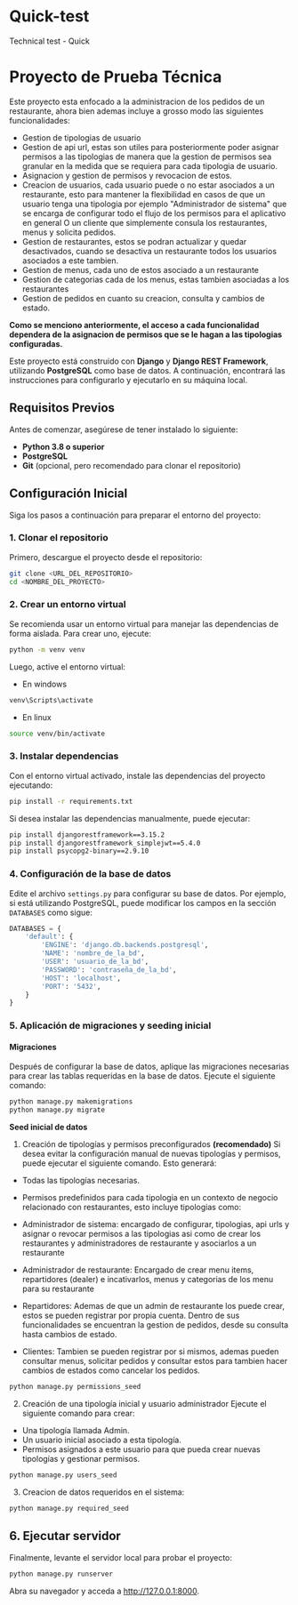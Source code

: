 # Quick-test
Technical test - Quick

# Proyecto de Prueba Técnica

Este proyecto esta enfocado a la administracion de los pedidos de un restaurante, ahora bien ademas incluye 
a grosso modo las siguientes funcionalidades:

- Gestion de tipologias de usuario
- Gestion de api url, estas son utiles para posteriormente poder asignar permisos a las tipologias de manera que la gestion de permisos sea granular en la medida que se requiera para cada tipologia de usuario.
- Asignacion y gestion de permisos y revocacion de estos.
- Creacion de usuarios, cada usuario puede o no estar asociados a un restaurante, esto para mantener la flexibilidad en casos de que un usuario tenga una tipologia por ejemplo "Administrador de sistema" que se encarga de configurar todo el flujo de los permisos para el aplicativo en general O un cliente que simplemente consula los restaurantes, menus y solicita pedidos.
- Gestion de restaurantes, estos se podran actualizar y quedar desactivados, cuando se desactiva un restaurante todos los usuarios asociados a este tambien.
- Gestion de menus, cada uno de estos asociado a un restaurante
- Gestion de categorias cada de los menus, estas tambien asociadas a los restaurantes 
- Gestion de pedidos en cuanto su creacion, consulta y cambios de estado.

**Como se menciono anteriormente, el acceso a cada funcionalidad dependera de la asignacion de permisos que se le hagan a las tipologias configuradas.** 

Este proyecto está construido con **Django** y **Django REST Framework**, utilizando **PostgreSQL** como base de datos. A continuación, encontrará las instrucciones para configurarlo y ejecutarlo en su máquina local.

## Requisitos Previos

Antes de comenzar, asegúrese de tener instalado lo siguiente:

- **Python 3.8 o superior**
- **PostgreSQL**
- **Git** (opcional, pero recomendado para clonar el repositorio)

## Configuración Inicial

Siga los pasos a continuación para preparar el entorno del proyecto:

### 1. Clonar el repositorio

Primero, descargue el proyecto desde el repositorio:

```bash
git clone <URL_DEL_REPOSITORIO>
cd <NOMBRE_DEL_PROYECTO>
```

### 2. Crear un entorno virtual

Se recomienda usar un entorno virtual para manejar las dependencias de forma aislada. Para crear uno, ejecute:

```bash
python -m venv venv
```

Luego, active el entorno virtual:

- En windows

```bash
venv\Scripts\activate
```

- En linux

```bash
source venv/bin/activate
```   

### 3. Instalar dependencias

Con el entorno virtual activado, instale las dependencias del proyecto ejecutando:

```bash
pip install -r requirements.txt
```
Si desea instalar las dependencias manualmente, puede ejecutar:

```bash
pip install djangorestframework==3.15.2
pip install djangorestframework_simplejwt==5.4.0
pip install psycopg2-binary==2.9.10
```
### 4. Configuración de la base de datos

Edite el archivo `settings.py` para configurar su base de datos. Por ejemplo, si está utilizando PostgreSQL, puede modificar los campos en la sección `DATABASES` como sigue:

```python
DATABASES = {
    'default': {
        'ENGINE': 'django.db.backends.postgresql',
        'NAME': 'nombre_de_la_bd',
        'USER': 'usuario_de_la_bd',
        'PASSWORD': 'contraseña_de_la_bd',
        'HOST': 'localhost',
        'PORT': '5432',       
    }
}
```

### 5. Aplicación de migraciones y seeding inicial

#### Migraciones
Después de configurar la base de datos, aplique las migraciones necesarias para crear las tablas requeridas en la base de datos. Ejecute el siguiente comando:

```bash
python manage.py makemigrations
python manage.py migrate
```
**Seed inicial de datos**
1. Creación de tipologías y permisos preconfigurados **(recomendado)**
Si desea evitar la configuración manual de nuevas tipologías y permisos, puede ejecutar el siguiente comando. Esto generará:

- Todas las tipologías necesarias.
- Permisos predefinidos para cada tipologia en un contexto de negocio relacionado con restaurantes, esto incluye tipologias como:

- Administrador de sistema: encargado de configurar, tipologias, api urls y asignar o revocar permisos a las tipologias asi como de crear los restaurantes y administradores de restaurante y asociarlos a un restaurante
- Administrador de restaurante: Encargado de crear menu items, repartidores (dealer) e incativarlos, menus y categorias de los menu para su restaurante
- Repartidores: Ademas de que un admin de restaurante los puede crear, estos se pueden registrar por propia cuenta. Dentro de sus funcionalidades se encuentran la gestion de pedidos, desde su consulta hasta cambios de estado.
- Clientes: Tambien se pueden registrar por si mismos, ademas pueden consultar menus, solicitar pedidos y consultar estos para tambien hacer cambios de estados como cancelar los pedidos. 

```bash
python manage.py permissions_seed
```

2. Creación de una tipología inicial y usuario administrador
Ejecute el siguiente comando para crear:

- Una tipología llamada Admin.
- Un usuario inicial asociado a esta tipología.
- Permisos asignados a este usuario para que pueda crear nuevas tipologías y gestionar permisos.

```bash
python manage.py users_seed
```
3. Creacion de datos requeridos en el sistema:

```bash
python manage.py required_seed
```

## 6. Ejecutar servidor

Finalmente, levante el servidor local para probar el proyecto:

```bash
python manage.py runserver
```
Abra su navegador y acceda a http://127.0.0.1:8000.
